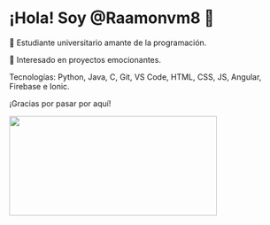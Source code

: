 # ¡Hola! Soy @Raamonvm8 👋

🌱 Estudiante universitario amante de la programación.

💼 Interesado en proyectos emocionantes.

Tecnologías: Python, Java, C, Git, VS Code, HTML, CSS, JS, Angular, Firebase e Ionic.

¡Gracias por pasar por aquí!<br>

<a href="https://github.com/Raamonvm8">
  <img height="180em" src="https://github-readme-stats.vercel.app/api/top-langs?username=Raamonvm8&show_icons=true&locale=en&layout=compact&line_height=20&title_color=7A7ADB&icon_color=black&text_color=black&bg_color=white" width="375"/>
</a>

 
